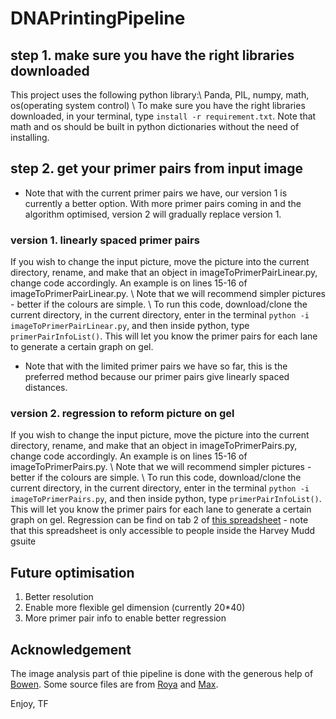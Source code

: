 # DNAPrintingPipeline

## step 1. make sure you have the right libraries downloaded
This project uses the following python library:\\
Panda, PIL, numpy, math, os(operating system control)
\\
To make sure you have the right libraries downloaded, in your terminal, type `install -r requirement.txt`. Note that math and os should be built in python dictionaries without the need of installing.

## step 2. get your primer pairs from input image
- Note that with the current primer pairs we have, our version 1 is currently a better option. With more primer pairs coming in and the algorithm optimised, version 2 will gradually replace version 1.

### version 1. linearly spaced primer pairs

If you wish to change the input picture, move the picture into the current directory, rename, and make that an object in imageToPrimerPairLinear.py, change code accordingly. An example is on lines 15-16 of imageToPrimerPairLinear.py.
\\
Note that we will recommend simpler pictures - better if the colours are simple.
\\
To run this code, download/clone the current directory, in the current directory, enter in the terminal `python -i imageToPrimerPairLinear.py`, and then inside python, type `primerPairInfoList()`. This will let you know the primer pairs for each lane to generate a certain graph on gel.
- Note that with the limited primer pairs we have so far, this is the preferred method because our primer pairs give linearly spaced distances.

### version 2. regression to reform picture on gel
If you wish to change the input picture, move the picture into the current directory, rename, and make that an object in imageToPrimerPairs.py, change code accordingly. An example is on lines 15-16 of imageToPrimerPairs.py.
\\
Note that we will recommend simpler pictures - better if the colours are simple.
\\
To run this code, download/clone the current directory, in the current directory, enter in the terminal `python -i imageToPrimerPairs.py`, and then inside python, type `primerPairInfoList()`. This will let you know the primer pairs for each lane to generate a certain graph on gel.
Regression can be find on tab 2 of [this spreadsheet](https://docs.google.com/spreadsheets/d/1KOYfS4cVNAYSwTB1CCfx9eiYY1d4YHv_HNWY8ircnPc/edit?usp=sharing) - note that this spreadsheet is only accessible to people inside the Harvey Mudd gsuite

## Future optimisation
1. Better resolution
2. Enable more flexible gel dimension (currently 20\*40)
3. More primer pair info to enable better regression


## Acknowledgement
The image analysis part of thie pipeline is done with the generous help of [Bowen](https://github.com/JiangBowen0008). Some source files are from [Roya](https://github.com/ramininaieni) and [Max](https://github.com/maxschommer).

Enjoy,
TF
